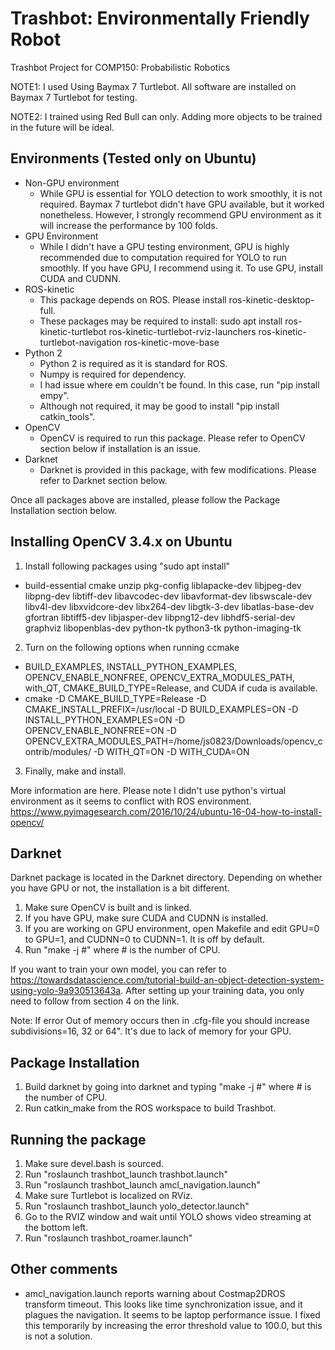 # Trashbot: Environmentally Friendly Robot
Trashbot Project for COMP150: Probabilistic Robotics

NOTE1: I used Using Baymax 7 Turtlebot. All software are installed on Baymax 7 Turtlebot for testing.

NOTE2: I trained using Red Bull can only. Adding more objects to be trained in the future will be ideal.

## Environments (Tested only on Ubuntu)

- Non-GPU environment
  - While GPU is essential for YOLO detection to work smoothly, it is not required. Baymax 7 turtlebot didn't have GPU available, but it worked nonetheless. However, I strongly recommend GPU environment as it will increase the performance by 100 folds.
- GPU Environment
  - While I didn't have a GPU testing environment, GPU is highly recommended due to computation required for YOLO to run smoothly. If you have GPU, I recommend using it. To use GPU, install CUDA and CUDNN.
- ROS-kinetic
  - This package depends on ROS. Please install ros-kinetic-desktop-full.
  - These packages may be required to install: sudo apt install ros-kinetic-turtlebot ros-kinetic-turtlebot-rviz-launchers ros-kinetic-turtlebot-navigation ros-kinetic-move-base
- Python 2
  - Python 2 is required as it is standard for ROS.
  - Numpy is required for dependency.
  - I had issue where em couldn't be found. In this case, run "pip install empy".
  - Although not required, it may be good to install "pip install catkin_tools".
- OpenCV
  - OpenCV is required to run this package. Please refer to OpenCV section below if installation is an issue.
- Darknet
  - Darknet is provided in this package, with few modifications. Please refer to Darknet section below.
  
Once all packages above are installed, please follow the Package Installation section below.

## Installing OpenCV 3.4.x on Ubuntu
1. Install following packages using "sudo apt install"
  - build-essential cmake unzip pkg-config liblapacke-dev libjpeg-dev libpng-dev libtiff-dev libavcodec-dev libavformat-dev libswscale-dev libv4l-dev libxvidcore-dev libx264-dev libgtk-3-dev libatlas-base-dev gfortran libtiff5-dev libjasper-dev libpng12-dev libhdf5-serial-dev graphviz libopenblas-dev python-tk python3-tk python-imaging-tk
2. Turn on the following options when running ccmake
  - BUILD_EXAMPLES, INSTALL_PYTHON_EXAMPLES, OPENCV_ENABLE_NONFREE, OPENCV_EXTRA_MODULES_PATH, with_QT, CMAKE_BUILD_TYPE=Release, and CUDA if cuda is available.
  - cmake -D CMAKE_BUILD_TYPE=Release -D CMAKE_INSTALL_PREFIX=/usr/local -D BUILD_EXAMPLES=ON -D INSTALL_PYTHON_EXAMPLES=ON -D OPENCV_ENABLE_NONFREE=ON -D OPENCV_EXTRA_MODULES_PATH=/home/js0823/Downloads/opencv_contrib/modules/ -D WITH_QT=ON -D WITH_CUDA=ON
3. Finally, make and install.

More information are here. Please note I didn't use python's virtual environment as it seems to conflict with ROS environment.
https://www.pyimagesearch.com/2016/10/24/ubuntu-16-04-how-to-install-opencv/

## Darknet

Darknet package is located in the Darknet directory. Depending on whether you have GPU or not, the installation is a bit different.

1. Make sure OpenCV is built and is linked.
2. If you have GPU, make sure CUDA and CUDNN is installed.
3. If you are working on GPU environment, open Makefile and edit GPU=0 to GPU=1, and CUDNN=0 to CUDNN=1. It is off by default.
4. Run "make -j #" where # is the number of CPU.

If you want to train your own model, you can refer to https://towardsdatascience.com/tutorial-build-an-object-detection-system-using-yolo-9a930513643a. After setting up your training data, you only need to follow from section 4 on the link.

Note: If error Out of memory occurs then in .cfg-file you should increase subdivisions=16, 32 or 64". It's due to lack of memory for your GPU.

## Package Installation
1. Build darknet by going into darknet and typing "make -j #" where # is the number of CPU.
2. Run catkin_make from the ROS workspace to build Trashbot.

## Running the package
1. Make sure devel.bash is sourced.
2. Run "roslaunch trashbot_launch trashbot.launch"
3. Run "roslaunch trashbot_launch amcl_navigation.launch"
4. Make sure Turtlebot is localized on RViz.
5. Run "roslaunch trashbot_launch yolo_detector.launch"
6. Go to the RVIZ window and wait until YOLO shows video streaming at the bottom left.
7. Run "roslaunch trashbot_roamer.launch"

## Other comments
- amcl_navigation.launch reports warning about Costmap2DROS transform timeout. This looks like time synchronization issue, and it plagues the navigation. It seems to be laptop performance issue. I fixed this temporarily by increasing the error threshold value to 100.0, but this is not a solution.
